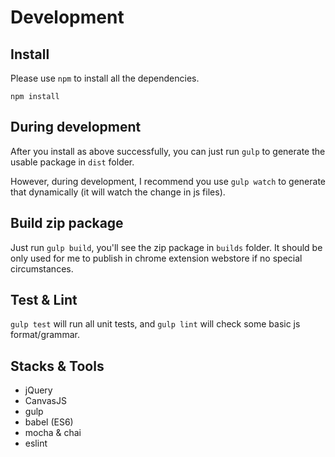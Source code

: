 # Development 

## Install
Please use `npm` to install all the dependencies.
```
npm install
```

## During development
After you install as above successfully, you can just run `gulp` to generate the usable package in `dist` folder. 

However, during development, I recommend you use `gulp watch` to generate that dynamically (it will watch the change in js files).

## Build zip package
Just run `gulp build`, you'll see the zip package in `builds` folder. It should be only used for me to publish in chrome extension webstore if no special circumstances. 

## Test & Lint
`gulp test` will run all unit tests, and `gulp lint` will check some basic js format/grammar. 

## Stacks & Tools
 - jQuery
 - CanvasJS
 - gulp
 - babel (ES6)
 - mocha & chai
 - eslint
 
  
